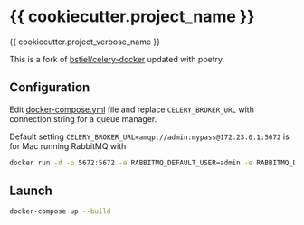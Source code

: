 # {{ cookiecutter.project_name }}

{{ cookiecutter.project_verbose_name }}

This is a fork of [bstiel/celery-docker](https://github.com/bstiel/celery-docker) updated with poetry.

## Configuration

Edit [docker-compose.yml](docker-compose.yml) file and replace `CELERY_BROKER_URL` with connection string for a queue manager.

Default setting `CELERY_BROKER_URL=amqp://admin:mypass@172.23.0.1:5672` is for Mac running RabbitMQ with

```bash
docker run -d -p 5672:5672 -e RABBITMQ_DEFAULT_USER=admin -e RABBITMQ_DEFAULT_PASS=mypass rabbitmq
```

## Launch

```bash
docker-compose up --build
```